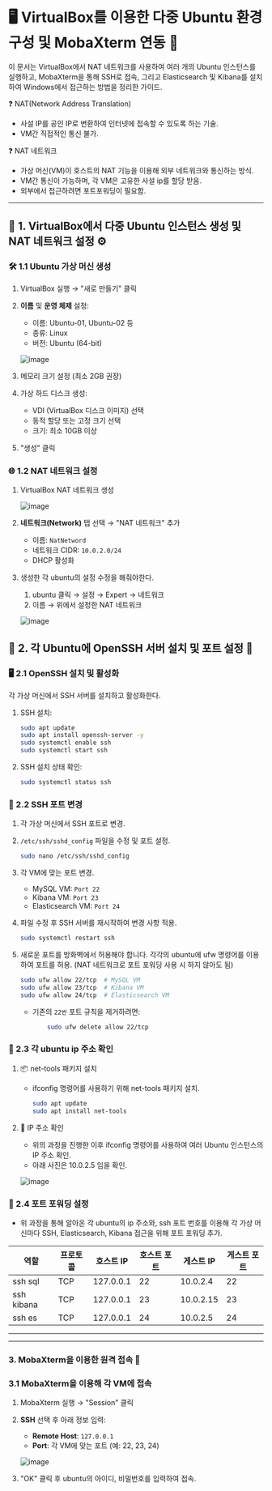 # 🖥️ VirtualBox를 이용한 다중 Ubuntu 환경 구성 및 MobaXterm 연동 🚀

이 문서는 VirtualBox에서 NAT 네트워크를 사용하여 여러 개의 Ubuntu 인스턴스를 실행하고, MobaXterm을 통해 SSH로 접속, 그리고 Elasticsearch 및 Kibana를 설치하여 Windows에서 접근하는 방법을 정리한 가이드.

❓ NAT(Network Address Translation)

- 사설 IP를 공인 IP로 변환하여 인터넷에 접속할 수 있도록 하는 기술.
- VM간 직접적인 통신 불가.

❓ NAT 네트워크

- 가상 머신(VM)이 호스트의 NAT 기능을 이용해 외부 네트워크와 통신하는 방식.
- VM간 통신이 가능하며, 각 VM은 고유한 사설 ip를 할당 받음.
- 외부에서 접근하려면 포트포워딩이 필요함.

---

## 🔹 1. VirtualBox에서 다중 Ubuntu 인스턴스 생성 및 NAT 네트워크 설정 ⚙️

### 🛠 1.1 Ubuntu 가상 머신 생성

1. VirtualBox 실행 → "새로 만들기" 클릭
2. **이름** 및 **운영 체제** 설정:
    - 이름: Ubuntu-01, Ubuntu-02 등
    - 종류: Linux
    - 버전: Ubuntu (64-bit)
    
    ![image](https://github.com/user-attachments/assets/8c1039a3-5758-49b9-8654-71292093514d)

    
3. 메모리 크기 설정 (최소 2GB 권장)
4. 가상 하드 디스크 생성:
    - VDI (VirtualBox 디스크 이미지) 선택
    - 동적 할당 또는 고정 크기 선택
    - 크기: 최소 10GB 이상
5. "생성" 클릭

### 🌐 1.2 NAT 네트워크 설정

1. VirtualBox NAT 네트워크 생성
    
    ![image](https://github.com/user-attachments/assets/ff9d879a-d88a-413a-9698-cd49145cccb4)

    
2. **네트워크(Network)** 탭 선택 → "NAT 네트워크" 추가
    - 이름: `NatNetword`
    - 네트워크 CIDR: `10.0.2.0/24`
    - DHCP 활성화
3. 생성한 각 ubuntu의 설정 수정을 해줘야한다.
    1. ubuntu 클릭 → 설정 → Expert → 네트워크
    2. 이름 → 위에서 설정한 NAT 네트워크
    
    ![image](https://github.com/user-attachments/assets/4492eaa0-2ace-42d5-81dd-30b3c6509c55)

    

## 🔹 2. 각 Ubuntu에 OpenSSH 서버 설치 및 포트 설정 🔑

### 🖥️ 2.1 OpenSSH 설치 및 활성화

각 가상 머신에서 SSH 서버를 설치하고 활성화한다.

1. SSH 설치:
    
    ```bash
    sudo apt update
    sudo apt install openssh-server -y
    sudo systemctl enable ssh
    sudo systemctl start ssh
    ```
    
2. SSH 설치 상태 확인:
    
    ```bash
    sudo systemctl status ssh
    ```
    

### 🔄 2.2 SSH 포트 변경

1. 각 가상 머신에서 SSH 포트로 변경.
2. `/etc/ssh/sshd_config` 파일을 수정 및 포트 설정. 
    
    ```bash
    sudo nano /etc/ssh/sshd_config
    ```
    
3. 각 VM에 맞는 포트 변경. 
    - MySQL VM: `Port 22`
    - Kibana VM: `Port 23`
    - Elasticsearch VM: `Port 24`
4. 파일 수정 후 SSH 서버를 재시작하여 변경 사항 적용.
    
    ```bash
    sudo systemctl restart ssh
    ```
    
5. 새로운 포트를 방화벽에서 허용해야 합니다. 각각의 ubuntu에 ufw 명령어를 이용하여 포트를 허용. (NAT 네트워크로 포트 포워딩 사용 시 하지 않아도 됨)
    
    ```bash
    sudo ufw allow 22/tcp  # MySQL VM
    sudo ufw allow 23/tcp  # Kibana VM
    sudo ufw allow 24/tcp  # Elasticsearch VM
    ```
    
    - 기존의 `22번` 포트 규칙을 제거하려면:
        
        ```bash
        	sudo ufw delete allow 22/tcp
        
        ```
        

### 🔄 2.3 각 ubuntu ip 주소 확인

1. 📦 net-tools 패키지 설치
    - ifconfig 명령어를 사용하기 위해 net-tools 패키지 설치.
        
        ```bash
        sudo apt update
        sudo apt install net-tools
        ```
        
2. 📡 IP 주소 확인
    - 위의 과정을 진행한 이후 ifconfig 명령어를 사용하여 여러 Ubuntu 인스턴스의 IP 주소 확인.
    - 아래 사진은 10.0.2.5 임을 확인.
    
    ![image](https://github.com/user-attachments/assets/b8ecebe3-0f42-4470-be9f-7229da21b35e)

    

### 🔄 2.4 포트 포워딩 설정

- 위 과정을 통해 알아온 각 ubuntu의 ip 주소와, ssh 포트 번호를 이용해 각 가상 머신마다 SSH, Elasticsearch, Kibana 접근을 위해 포트 포워딩 추가.

| 역할 | 프로토콜 | 호스트 IP | 호스트 포트 | 게스트 IP | 게스트 포트 |
| --- | --- | --- | --- | --- | --- |
| ssh sql | TCP | 127.0.0.1 | 22 | 10.0.2.4 | 22 |
| ssh kibana | TCP | 127.0.0.1 | 23 | 10.0.2.15 | 23 |
| ssh es | TCP | 127.0.0.1 | 24 | 10.0.2.5 | 24 |

---

---

### 3. MobaXterm을 이용한 원격 접속 🔗

### 3.1 MobaXterm을 이용해 각 VM에 접속

1. MobaXterm 실행 → "Session" 클릭
2. **SSH** 선택 후 아래 정보 입력:
    - **Remote Host**: `127.0.0.1`
    - **Port**: 각 VM에 맞는 포트 (예: 22, 23, 24)
    
    ![image](https://github.com/user-attachments/assets/4bb844dc-c21f-4964-8c2e-1dd3e5c1daaf)

    
3. "OK" 클릭 후 ubuntu의 아이디, 비밀번호를 입력하여 접속.
